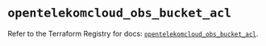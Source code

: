 # `opentelekomcloud_obs_bucket_acl`

Refer to the Terraform Registry for docs: [`opentelekomcloud_obs_bucket_acl`](https://registry.terraform.io/providers/opentelekomcloud/opentelekomcloud/1.36.34/docs/resources/obs_bucket_acl).
